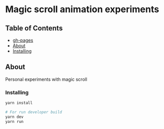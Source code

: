 # Magic scroll animation experiments

## Table of Contents
+ [gh-pages](https://bygaga63.github.io/scroll-animation-plane)
+ [About](#about)
+ [Installing](#installing)

## About <a name = "about"></a>

Personal experiments with magic scroll

### Installing

```bash
yarn install

# For run developer build
yarn dev
yarn run
